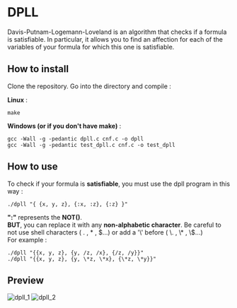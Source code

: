 # DPLL
Davis-Putnam-Logemann-Loveland is an algorithm that checks if a formula is satisfiable. In particular, it allows you to find an affection for each of the variables of your formula for which this one is satisfiable.
## How to install
Clone the repository. Go into the directory and compile :

**Linux** :  
```
make
```  
**Windows (or if you don't have make)** :
```
gcc -Wall -g -pedantic dpll.c cnf.c -o dpll
gcc -Wall -g -pedantic test_dpll.c cnf.c -o test_dpll
```
## How to use
To check if your formula is **satisfiable**, you must use the dpll program in this way :
```
./dpll "{ {x, y, z}, {:x, :z}, {:z} }"
```
**":"** represents the **NOT()**.  
**BUT**, you can replace it with any **non-alphabetic character**. Be careful to not use shell characters ( . , \* , \$...) or add a '\\' before ( \\\. , \\\* , \\\$...)  
For example :  
```
./dpll "{{x, y, z}, {y, /z, /x}, {/z, /y}}"
./dpll "{{x, y, z}, {y, \*z, \*x}, {\*z, \*y}}"
```
## Preview
![dpll_1](https://user-images.githubusercontent.com/95108507/177996951-13581d84-233d-4885-8554-92cd985062db.png)
![dpll_2](https://user-images.githubusercontent.com/95108507/177996959-c101866e-9b3b-47b3-9e8c-63afd47f914a.png)

